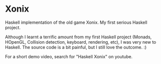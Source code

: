 # Xonix
Haskell implementation of the old game Xonix. My first serious Haskell project.

Although I learnt a terrific amount from my first Haskell project (Monads, HOpenGL, Collision detection, keyboard, rendering, etc), I was very new to Haskell. The source code is a bit painful, but I still love the outcome. :)

For a short demo video, search for "Haskell Xonix" on youtube.

